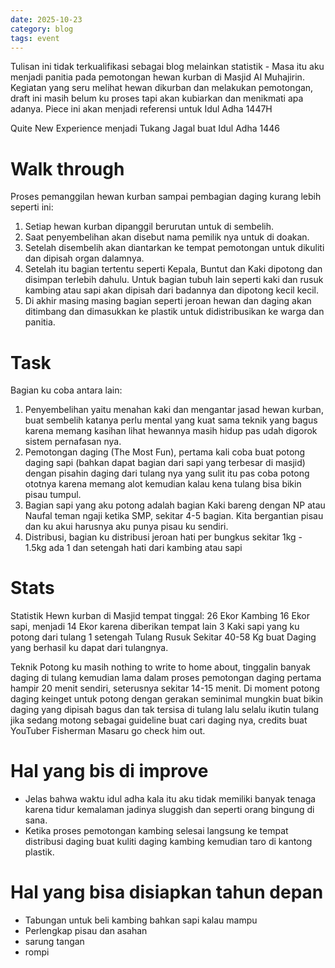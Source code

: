 ```yaml
---
date: 2025-10-23 
category: blog
tags: event 
---
```

Tulisan ini tidak terkualifikasi sebagai blog melainkan statistik - Masa itu aku menjadi panitia pada pemotongan hewan kurban di Masjid Al Muhajirin. Kegiatan yang seru melihat hewan dikurban dan melakukan pemotongan, draft ini masih belum ku proses tapi akan kubiarkan dan menikmati apa adanya. Piece ini akan menjadi referensi untuk Idul Adha 1447H

Quite New Experience menjadi Tukang Jagal buat Idul Adha 1446

# Walk through
Proses pemanggilan hewan kurban sampai pembagian daging kurang lebih seperti ini:
1. Setiap hewan kurban dipanggil berurutan untuk di sembelih. 
2. Saat penyembelihan akan disebut nama pemilik nya untuk di doakan. 
3. Setelah disembelih akan diantarkan ke tempat pemotongan untuk dikuliti dan dipisah organ dalamnya. 
4. Setelah itu bagian tertentu seperti Kepala, Buntut dan Kaki dipotong dan disimpan terlebih dahulu. Untuk bagian tubuh lain seperti kaki dan rusuk kambing atau sapi akan dipisah dari badannya dan dipotong kecil kecil. 
5. Di akhir masing masing bagian seperti jeroan hewan dan daging akan ditimbang dan dimasukkan ke plastik untuk didistribusikan ke warga dan panitia. 

# Task 
Bagian ku coba antara lain:
1. Penyembelihan yaitu menahan kaki dan mengantar jasad hewan kurban, buat sembelih katanya perlu mental yang kuat sama teknik yang bagus karena memang kasihan lihat hewannya masih hidup pas udah digorok sistem pernafasan nya. 
2. Pemotongan daging (The Most Fun), pertama kali coba buat potong daging sapi (bahkan dapat bagian dari sapi yang terbesar di masjid) dengan pisahin daging dari tulang nya yang sulit itu pas coba potong ototnya karena memang alot kemudian kalau kena tulang bisa bikin pisau tumpul. 
3. Bagian sapi yang aku potong adalah bagian Kaki bareng dengan NP atau Naufal teman ngaji ketika SMP, sekitar 4-5 bagian. Kita bergantian pisau dan ku akui harusnya aku punya pisau ku sendiri.
4. Distribusi, bagian ku distribusi jeroan hati per bungkus sekitar 1kg - 1.5kg ada 1 dan setengah hati dari kambing atau sapi


# Stats
Statistik Hewn kurban di Masjid tempat tinggal:
26 Ekor Kambing
16 Ekor sapi, menjadi 14 Ekor karena diberikan tempat lain
3 Kaki sapi yang ku potong dari tulang
1 setengah Tulang Rusuk
Sekitar 40-58 Kg buat Daging yang berhasil ku dapat dari tulangnya. 

Teknik Potong ku masih nothing to write to home about, tinggalin banyak daging di tulang kemudian lama dalam proses pemotongan daging pertama hampir 20 menit sendiri, seterusnya sekitar 14-15 menit. 
Di moment potong daging keinget untuk potong dengan gerakan seminimal mungkin buat bikin daging yang dipisah bagus dan tak tersisa di tulang lalu selalu ikutin tulang jika sedang motong sebagai guideline buat cari daging nya, credits buat YouTuber Fisherman Masaru go check him out. 

# Hal yang bis di improve
- Jelas bahwa waktu idul adha kala itu aku tidak memiliki banyak tenaga karena tidur kemalaman jadinya sluggish dan seperti orang bingung di sana. 
- Ketika proses pemotongan kambing selesai langsung ke tempat distribusi daging buat kuliti daging kambing kemudian taro di kantong plastik.

# Hal yang bisa disiapkan tahun depan
- Tabungan untuk beli kambing bahkan sapi kalau mampu
- Perlengkap pisau dan asahan 
- sarung tangan
- rompi 

